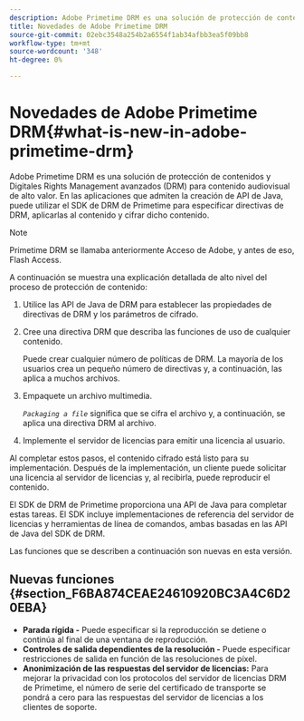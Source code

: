 ```yaml
---
description: Adobe Primetime DRM es una solución de protección de contenidos y Digitales Rights Management avanzados (DRM) para contenido audiovisual de alto valor. En las aplicaciones que admiten la creación de API de Java, puede utilizar el SDK de DRM de Primetime para especificar directivas de DRM, aplicarlas al contenido y cifrar dicho contenido.
title: Novedades de Adobe Primetime DRM
source-git-commit: 02ebc3548a254b2a6554f1ab34afbb3ea5f09bb8
workflow-type: tm+mt
source-wordcount: '348'
ht-degree: 0%

---
```


# Novedades de Adobe Primetime DRM{#what-is-new-in-adobe-primetime-drm}

Adobe Primetime DRM es una solución de protección de contenidos y Digitales Rights Management avanzados (DRM) para contenido audiovisual de alto valor. En las aplicaciones que admiten la creación de API de Java, puede utilizar el SDK de DRM de Primetime para especificar directivas de DRM, aplicarlas al contenido y cifrar dicho contenido.

>[!NOTE]
>
>Primetime DRM se llamaba anteriormente Acceso de Adobe, y antes de eso, Flash Access.

A continuación se muestra una explicación detallada de alto nivel del proceso de protección de contenido:

1. Utilice las API de Java de DRM para establecer las propiedades de directivas de DRM y los parámetros de cifrado.
1. Cree una directiva DRM que describa las funciones de uso de cualquier contenido.

   Puede crear cualquier número de políticas de DRM. La mayoría de los usuarios crea un pequeño número de directivas y, a continuación, las aplica a muchos archivos.
1. Empaquete un archivo multimedia.

   *`Packaging a file`* significa que se cifra el archivo y, a continuación, se aplica una directiva DRM al archivo.
1. Implemente el servidor de licencias para emitir una licencia al usuario.

Al completar estos pasos, el contenido cifrado está listo para su implementación. Después de la implementación, un cliente puede solicitar una licencia al servidor de licencias y, al recibirla, puede reproducir el contenido.

El SDK de DRM de Primetime proporciona una API de Java para completar estas tareas. El SDK incluye implementaciones de referencia del servidor de licencias y herramientas de línea de comandos, ambas basadas en las API de Java del SDK de DRM.

Las funciones que se describen a continuación son nuevas en esta versión.

## Nuevas funciones {#section_F6BA874CEAE24610920BC3A4C6D20EBA}

* **Parada rígida -** Puede especificar si la reproducción se detiene o continúa al final de una ventana de reproducción.
* **Controles de salida dependientes de la resolución -** Puede especificar restricciones de salida en función de las resoluciones de píxel.
* **Anonimización de las respuestas del servidor de licencias:** Para mejorar la privacidad con los protocolos del servidor de licencias DRM de Primetime, el número de serie del certificado de transporte se pondrá a cero para las respuestas del servidor de licencias a los clientes de soporte.
